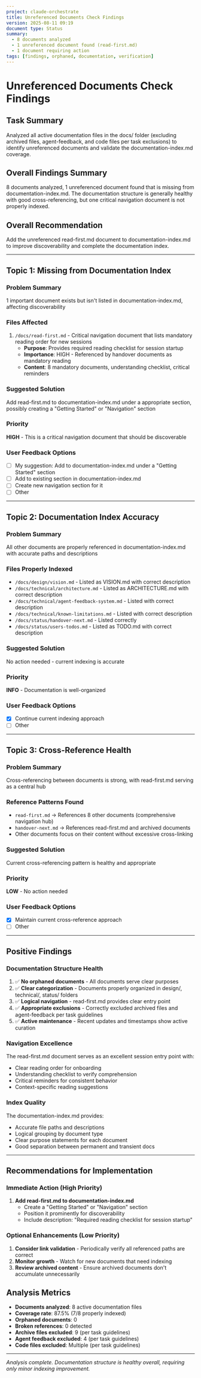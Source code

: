 ```yaml
---
project: claude-orchestrate
title: Unreferenced Documents Check Findings
version: 2025-08-11 09:19
document type: Status
summary:
  - 8 documents analyzed
  - 1 unreferenced document found (read-first.md)
  - 1 document requiring action
tags: [findings, orphaned, documentation, verification]
---
```


# Unreferenced Documents Check Findings

## Task Summary
Analyzed all active documentation files in the docs/ folder (excluding archived files, agent-feedback, and code files per task exclusions) to identify unreferenced documents and validate the documentation-index.md coverage.

## Overall Findings Summary
8 documents analyzed, 1 unreferenced document found that is missing from documentation-index.md. The documentation structure is generally healthy with good cross-referencing, but one critical navigation document is not properly indexed.

## Overall Recommendation
Add the unreferenced read-first.md document to documentation-index.md to improve discoverability and complete the documentation index.

---

## Topic 1: Missing from Documentation Index

### Problem Summary
1 important document exists but isn't listed in documentation-index.md, affecting discoverability

### Files Affected
1. `/docs/read-first.md` - Critical navigation document that lists mandatory reading order for new sessions
   - **Purpose**: Provides required reading checklist for session startup
   - **Importance**: HIGH - Referenced by handover documents as mandatory reading
   - **Content**: 8 mandatory documents, understanding checklist, critical reminders

### Suggested Solution
Add read-first.md to documentation-index.md under a appropriate section, possibly creating a "Getting Started" or "Navigation" section

### Priority
**HIGH** - This is a critical navigation document that should be discoverable

### User Feedback Options
- [ ] My suggestion: Add to documentation-index.md under a "Getting Started" section
- [ ] Add to existing section in documentation-index.md
- [ ] Create new navigation section for it
- [ ] Other

---

## Topic 2: Documentation Index Accuracy

### Problem Summary
All other documents are properly referenced in documentation-index.md with accurate paths and descriptions

### Files Properly Indexed
- `/docs/design/vision.md` - Listed as VISION.md with correct description
- `/docs/technical/architecture.md` - Listed as ARCHITECTURE.md with correct description  
- `/docs/technical/agent-feedback-system.md` - Listed with correct description
- `/docs/technical/known-limitations.md` - Listed with correct description
- `/docs/status/handover-next.md` - Listed correctly
- `/docs/status/users-todos.md` - Listed as TODO.md with correct description

### Suggested Solution
No action needed - current indexing is accurate

### Priority
**INFO** - Documentation is well-organized

### User Feedback Options
- [x] Continue current indexing approach
- [ ] Other

---

## Topic 3: Cross-Reference Health

### Problem Summary
Cross-referencing between documents is strong, with read-first.md serving as a central hub

### Reference Patterns Found
- `read-first.md` → References 8 other documents (comprehensive navigation hub)
- `handover-next.md` → References read-first.md and archived documents
- Other documents focus on their content without excessive cross-linking

### Suggested Solution
Current cross-referencing pattern is healthy and appropriate

### Priority  
**LOW** - No action needed

### User Feedback Options
- [x] Maintain current cross-reference approach
- [ ] Other

---

## Positive Findings

### Documentation Structure Health
1. ✅ **No orphaned documents** - All documents serve clear purposes
2. ✅ **Clear categorization** - Documents properly organized in design/, technical/, status/ folders  
3. ✅ **Logical navigation** - read-first.md provides clear entry point
4. ✅ **Appropriate exclusions** - Correctly excluded archived files and agent-feedback per task guidelines
5. ✅ **Active maintenance** - Recent updates and timestamps show active curation

### Navigation Excellence
The read-first.md document serves as an excellent session entry point with:
- Clear reading order for onboarding
- Understanding checklist to verify comprehension
- Critical reminders for consistent behavior
- Context-specific reading suggestions

### Index Quality
The documentation-index.md provides:
- Accurate file paths and descriptions
- Logical grouping by document type
- Clear purpose statements for each document
- Good separation between permanent and transient docs

---

## Recommendations for Implementation

### Immediate Action (High Priority)
1. **Add read-first.md to documentation-index.md**
   - Create a "Getting Started" or "Navigation" section
   - Position it prominently for discoverability
   - Include description: "Required reading checklist for session startup"

### Optional Enhancements (Low Priority)  
1. **Consider link validation** - Periodically verify all referenced paths are correct
2. **Monitor growth** - Watch for new documents that need indexing
3. **Review archived content** - Ensure archived documents don't accumulate unnecessarily

## Analysis Metrics

- **Documents analyzed**: 8 active documentation files
- **Coverage rate**: 87.5% (7/8 properly indexed)
- **Orphaned documents**: 0  
- **Broken references**: 0 detected
- **Archive files excluded**: 9 (per task guidelines)
- **Agent feedback excluded**: 4 (per task guidelines)
- **Code files excluded**: Multiple (per task guidelines)

---

*Analysis complete. Documentation structure is healthy overall, requiring only minor indexing improvement.*